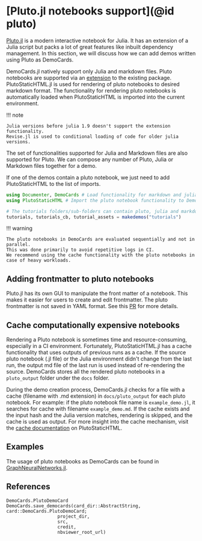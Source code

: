 # [Pluto.jl notebooks support](@id pluto)

[Pluto.jl](https://plutojl.org/) is a modern interactive notebook for Julia.
It has an extension of a Julia script but packs a lot of great features like inbuilt dependency management.
In this section, we will discuss how we can add demos written using Pluto as DemoCards.

DemoCards.jl natively support only Julia and markdown files.
Pluto notebooks are supported via an [extension](https://pkgdocs.julialang.org/dev/creating-packages/#Conditional-loading-of-code-in-packages-%28Extensions%29) to the existing package.
PlutoStaticHTML.jl is used for rendering of pluto notebooks to desired markdown format.
The functionality for rendering pluto notebooks is automatically loaded when PlutoStaticHTML is imported into the current environment.

!!! note

    Julia versions before julia 1.9 doesn't support the extension functionality.
    Revise.jl is used to conditional loading of code for older julia versions.


The set of functionalities supported for Julia and Markdown files are also supported for Pluto.
We can compose any number of Pluto, Julia or Markdown files together for a demo.

If one of the demos contain a pluto notebook, we just need to add PlutoStaticHTML to the list of imports.

```julia
using Documenter, DemoCards # Load functionality for markdown and julia
using PlutoStaticHTML # Import the pluto notebook functionality to DemoCards

# The tutorials folders/sub-folders can contain pluto, julia and markdown
tutorials, tutorials_cb, tutorial_assets = makedemos("tutorials")
```

!!! warning

    The pluto notebooks in DemoCards are evaluated sequentially and not in parallel.
    This was done primarily to avoid repetitive logs in CI.
    We recommend using the cache functionality with the pluto notebooks in case of heavy workloads.

## Adding frontmatter to pluto notebooks

Pluto.jl has its own GUI to manipulate the front matter of a notebook.
This makes it easier for users to create and edit frontmatter.
The pluto frontmatter is not saved in YAML format.
See this [PR](https://github.com/fonsp/Pluto.jl/pull/2104) for more details.

## Cache computationally expensive notebooks
Rendering a Pluto notebook is sometimes time and resource-consuming, especially in a CI environment.
Fortunately, PlutoStaticHTML.jl has a cache functionality that uses outputs of previous runs as a cache.
If the source pluto notebook (.jl file) or the Julia environment didn't change from the last run, the output md file of the last run is used instead of re-rendering the source.
DemoCards stores all the rendered pluto notebooks in a `pluto_output` folder under the `docs` folder.

During the demo creation process, DemoCards.jl checks for a file with a cache (filename with .md extension) in `docs/pluto_output` for each pluto notebook. For example: if the pluto notebook file name is `example_demo.jl`, it searches for cache with filename `example_demo.md`. If the cache exists and the input hash and the Julia version matches, rendering is skipped, and the cache is used as output.
For more insight into the cache mechanism, visit the [cache documentation](https://huijzer.xyz/PlutoStaticHTML.jl/dev/#Caching) on PlutoStaticHTML.

## Examples

The usage of pluto notebooks as DemoCards can be found in [GraphNeuralNetworks.jl](https://github.com/CarloLucibello/GraphNeuralNetworks.jl).

## References

```@docs
DemoCards.PlutoDemoCard
DemoCards.save_democards(card_dir::AbstractString, card::DemoCards.PlutoDemoCard;
                   project_dir,
                   src,
                   credit,
                   nbviewer_root_url)
```
